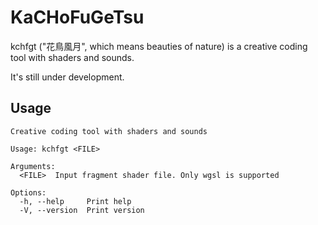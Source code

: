 # KaCHoFuGeTsu

kchfgt ("花鳥風月", which means beauties of nature) is a creative coding tool with shaders and sounds.

It's still under development.

## Usage

```
Creative coding tool with shaders and sounds

Usage: kchfgt <FILE>

Arguments:
  <FILE>  Input fragment shader file. Only wgsl is supported

Options:
  -h, --help     Print help
  -V, --version  Print version
```
